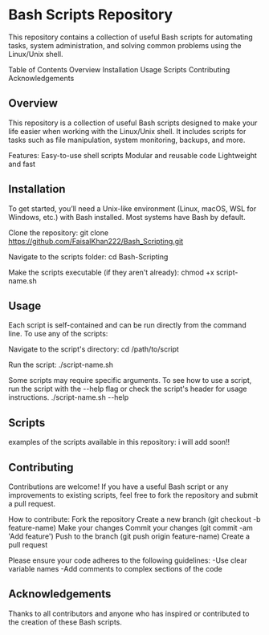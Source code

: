 # Bash Scripts Repository

This repository contains a collection of useful Bash scripts for automating tasks, system administration, and solving common problems using the Linux/Unix shell.

Table of Contents
Overview
Installation
Usage
Scripts
Contributing
Acknowledgements

## Overview
This repository is a collection of useful Bash scripts designed to make your life easier when working with the Linux/Unix shell. It includes scripts for tasks such as file manipulation, system monitoring, backups, and more.

Features:
Easy-to-use shell scripts
Modular and reusable code
Lightweight and fast

## Installation
To get started, you’ll need a Unix-like environment (Linux, macOS, WSL for Windows, etc.) with Bash installed. Most systems have Bash by default.

Clone the repository:
  git clone https://github.com/FaisalKhan222/Bash_Scripting.git

Navigate to the scripts folder:
  cd Bash-Scripting

Make the scripts executable (if they aren't already):
  chmod +x script-name.sh

## Usage
Each script is self-contained and can be run directly from the command line. To use any of the scripts:

Navigate to the script's directory:
  cd /path/to/script

Run the script:
  ./script-name.sh

Some scripts may require specific arguments. To see how to use a script, run the script with the --help flag or check the script's header for usage instructions.
  ./script-name.sh --help

## Scripts
examples of the scripts available in this repository:
  i will add soon!!

## Contributing
Contributions are welcome! If you have a useful Bash script or any improvements to existing scripts, feel free to fork the repository and submit a pull request.

How to contribute:
Fork the repository
Create a new branch (git checkout -b feature-name)
Make your changes
Commit your changes (git commit -am 'Add feature')
Push to the branch (git push origin feature-name)
Create a pull request

Please ensure your code adheres to the following guidelines:
-Use clear variable names
-Add comments to complex sections of the code

## Acknowledgements
Thanks to all contributors and anyone who has inspired or contributed to the creation of these Bash scripts.
